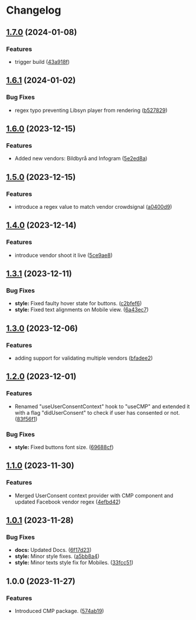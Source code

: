 # Changelog

## [1.7.0](https://github.com/gotamedia/cmp/compare/v1.6.1...v1.7.0) (2024-01-08)


### Features

* trigger build ([43a918f](https://github.com/gotamedia/cmp/commit/43a918fc18c28463301a36ef1e726103bd14019c))

## [1.6.1](https://github.com/gotamedia/cmp/compare/v1.6.0...v1.6.1) (2024-01-02)


### Bug Fixes

* regex typo preventing Libsyn player from rendering ([b527829](https://github.com/gotamedia/cmp/commit/b527829dc3ad6a2bb771542fe753734d9c6f0a78))

## [1.6.0](https://github.com/gotamedia/cmp/compare/v1.5.0...v1.6.0) (2023-12-15)


### Features

* Added new vendors: Bildbyrå and Infogram ([5e2ed8a](https://github.com/gotamedia/cmp/commit/5e2ed8a7a220ed64408dcb4c21c5c6a19dbb0b13))

## [1.5.0](https://github.com/gotamedia/cmp/compare/v1.4.0...v1.5.0) (2023-12-15)


### Features

* introduce a regex value to match vendor crowdsignal ([a0400d9](https://github.com/gotamedia/cmp/commit/a0400d983d1719aa11a13ce998aca656a7b0e1c2))

## [1.4.0](https://github.com/gotamedia/cmp/compare/v1.3.1...v1.4.0) (2023-12-14)


### Features

* introduce vendor shoot it live ([5ce9ae8](https://github.com/gotamedia/cmp/commit/5ce9ae837ec697813041d1fd49be0c569e6e2238))

## [1.3.1](https://github.com/gotamedia/cmp/compare/v1.3.0...v1.3.1) (2023-12-11)


### Bug Fixes

* **style:** Fixed faulty hover state for buttons. ([c2bfef6](https://github.com/gotamedia/cmp/commit/c2bfef68c5edd3bfb8bd93e1d5340b035dcaf984))
* **style:** Fixed text alignments on Mobile view. ([6a43ec7](https://github.com/gotamedia/cmp/commit/6a43ec75f9600797233c5c3a69c682293533c933))

## [1.3.0](https://github.com/gotamedia/cmp/compare/v1.2.0...v1.3.0) (2023-12-06)


### Features

* adding support for validating multiple vendors ([bfadee2](https://github.com/gotamedia/cmp/commit/bfadee2716877701b1873bc137e648c9addd325d))

## [1.2.0](https://github.com/gotamedia/cmp/compare/v1.1.0...v1.2.0) (2023-12-01)


### Features

* Renamed "useUserConsentContext" hook to "useCMP" and extended it with a flag "didUserConsent" to check if user has consented or not. ([83f56f1](https://github.com/gotamedia/cmp/commit/83f56f12e3a97b76dc9f1e5231998de0058ee6cd))


### Bug Fixes

* **style:** Fixed buttons font size. ([69688cf](https://github.com/gotamedia/cmp/commit/69688cf66f40a20cbaa2cfb8d3b0b2a3934855f7))

## [1.1.0](https://github.com/gotamedia/cmp/compare/v1.0.1...v1.1.0) (2023-11-30)


### Features

* Merged UserConsent context provider with CMP component and updated Facebook vendor regex ([4efbd42](https://github.com/gotamedia/cmp/commit/4efbd429838cd6f981767bb8725b204c93b7a873))

## [1.0.1](https://github.com/gotamedia/cmp/compare/v1.0.0...v1.0.1) (2023-11-28)


### Bug Fixes

* **docs:** Updated Docs. ([6f17d23](https://github.com/gotamedia/cmp/commit/6f17d2309833de50fb5c31de4105444cafeffc1d))
* **style:** Minor style fixes. ([a5bb8a4](https://github.com/gotamedia/cmp/commit/a5bb8a41535b58342fe6e0e4b6387fd0fa91abc6))
* **style:** Minor texts style fix for Mobiles. ([33fcc51](https://github.com/gotamedia/cmp/commit/33fcc51a39901b3a42368da0d9bbbdbbe6f56101))

## 1.0.0 (2023-11-27)


### Features

* Introduced CMP package. ([574ab19](https://github.com/gotamedia/cmp/commit/574ab19e07b1eafb7309b715fa6126f686196306))
